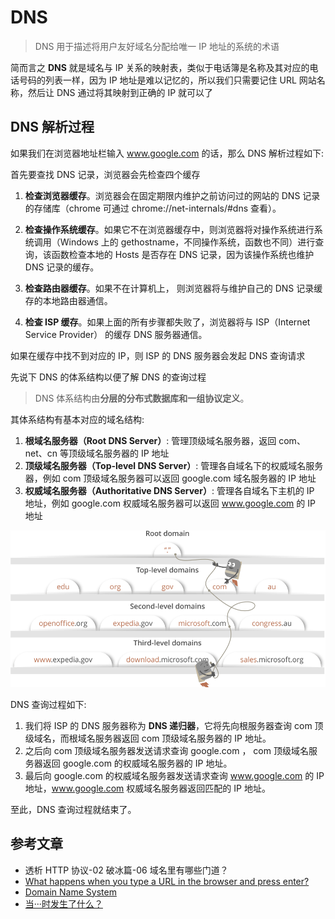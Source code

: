 # DNS

> DNS 用于描述将用户友好域名分配给唯一 IP 地址的系统的术语

简而言之 **DNS** 就是域名与 IP 关系的映射表，类似于电话簿是名称及其对应的电话号码的列表一样，因为 IP 地址是难以记忆的，所以我们只需要记住 URL 网站名称，然后让 DNS 通过将其映射到正确的 IP 就可以了

## DNS 解析过程

如果我们在浏览器地址栏输入 www.google.com 的话，那么 DNS 解析过程如下:

首先要查找 DNS 记录，浏览器会先检查四个缓存

1. **检查浏览器缓存**。浏览器会在固定期限内维护之前访问过的网站的 DNS 记录的存储库（chrome 可通过 chrome://net-internals/#dns 查看）。

2. **检查操作系统缓存**。如果它不在浏览器缓存中，则浏览器将对操作系统进行系统调用（Windows 上的 gethostname，不同操作系统，函数也不同）进行查询，该函数检查本地的 Hosts 是否存在 DNS 记录，因为该操作系统也维护 DNS 记录的缓存。

3. **检查路由器缓存**。如果不在计算机上， 则浏览器将与维护自己的 DNS 记录缓存的本地路由器通信。

4. **检查 ISP 缓存**。如果上面的所有步骤都失败了，浏览器将与 ISP（Internet Service Provider） 的缓存 DNS 服务器通信。

如果在缓存中找不到对应的 IP，则 ISP 的 DNS 服务器会发起 DNS 查询请求

先说下 DNS 的体系结构以便了解 DNS 的查询过程

> DNS 体系结构由**分层的分布式数据库和一组协议定义**。

其体系结构有基本对应的域名结构:

1. **根域名服务器（Root DNS Server）**: 管理顶级域名服务器，返回 com、net、cn 等顶级域名服务器的 IP 地址
2. **顶级域名服务器（Top-level DNS Server）**: 管理各自域名下的权威域名服务器，例如 com 顶级域名服务器可以返回 google.com 域名服务器的 IP 地址
3. **权威域名服务器（Authoritative DNS Server）**: 管理各自域名下主机的 IP 地址，例如 google.com 权威域名服务器可以返回 www.google.com 的 IP 地址

![DNS 体系结构](../images/structure2.png)

DNS 查询过程如下:

1. 我们将 ISP 的 DNS 服务器称为 **DNS 递归器**，它将先向根服务器查询 com 顶级域名，而根域名服务器返回 com 顶级域名服务器的 IP 地址。
2. 之后向 com 顶级域名服务器发送请求查询 google.com ， com 顶级域名服务器返回 google.com 的权威域名服务器的 IP 地址。
3. 最后向 google.com 的权威域名服务器发送请求查询 www.google.com 的 IP 地址，www.google.com 权威域名服务器返回匹配的 IP 地址。

至此，DNS 查询过程就结束了。

## 参考文章

- 透析 HTTP 协议-02 破冰篇-06 域名里有哪些门道？
- [What happens when you type a URL in the browser and press enter?](https://medium.com/@maneesha.wijesinghe1/what-happens-when-you-type-an-url-in-the-browser-and-press-enter-bb0aa2449c1a)
- [Domain Name System](https://webhostinggeeks.com/guides/dns/)
- [当···时发生了什么？](https://github.com/skyline75489/what-happens-when-zh_CN)
